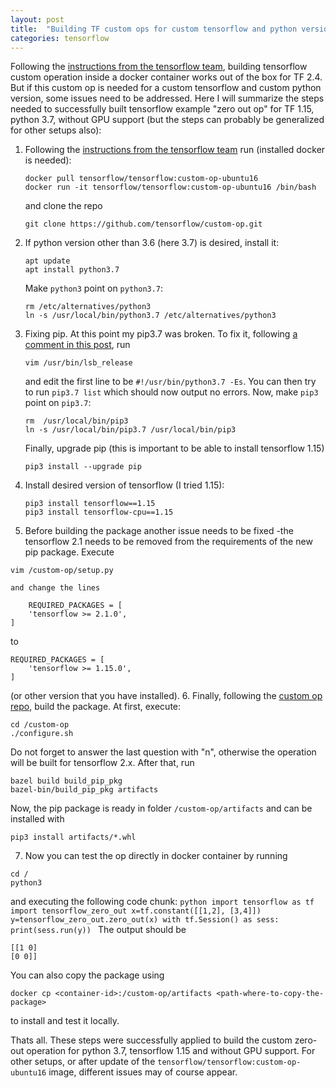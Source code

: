 ```yaml
---
layout: post
title:  "Building TF custom ops for custom tensorflow and python versions"
categories: tensorflow
---
```


Following the [instructions from the tensorflow team][custom-op-repo], building tensorflow custom operation inside a docker container works out of the box for TF 2.4. But if this custom op is needed for a custom tensorflow and custom python version, some issues need to be addressed. Here I will summarize the steps needed to successfully built tensorflow example "zero out op" for TF 1.15, python 3.7, without GPU support (but the steps can probably be generalized for other setups also):
1. Following the [instructions from the tensorflow team][custom-op-repo] run (installed docker is needed):
    ```
    docker pull tensorflow/tensorflow:custom-op-ubuntu16
    docker run -it tensorflow/tensorflow:custom-op-ubuntu16 /bin/bash
    ``` 
    and clone the repo
    ```
    git clone https://github.com/tensorflow/custom-op.git
    ```

2. If python version other than 3.6 (here 3.7) is desired, install it:
   ```
   apt update
   apt install python3.7
   ```
   Make `python3` point on `python3.7`:
   ```
   rm /etc/alternatives/python3
   ln -s /usr/local/bin/python3.7 /etc/alternatives/python3
   ```

3. Fixing pip. At this point my pip3.7 was broken. To fix it, following [a comment in this post](https://stackoverflow.com/questions/44967202/pip-is-showing-error-lsb-release-a-returned-non-zero-exit-status-1/48245920), run 
   ```
   vim /usr/bin/lsb_release
   ```
   and edit the first line to be `#!/usr/bin/python3.7 -Es`. You can then try to run `pip3.7 list` which should now output no errors.
   Now, make `pip3` point on `pip3.7`:
   ```
   rm  /usr/local/bin/pip3
   ln -s /usr/local/bin/pip3.7 /usr/local/bin/pip3
   ```
   Finally, upgrade pip (this is important to be able to install tensorflow 1.15)
   ```
   pip3 install --upgrade pip
   ```

4. Install desired version of tensorflow (I tried 1.15):
   ```
   pip3 install tensorflow==1.15
   pip3 install tensorflow-cpu==1.15
   ``` 
5. Before building the package another issue needs to be fixed -the tensorflow 2.1 needs to be removed from the requirements of the new pip package. Execute
```
vim /custom-op/setup.py
```
    and change the lines
```
    REQUIRED_PACKAGES = [
    'tensorflow >= 2.1.0',
]
```
to 
```
REQUIRED_PACKAGES = [
    'tensorflow >= 1.15.0',
]
```
(or other version that you have installed).
6. Finally, following the [custom op repo][custom-op-repo], build the package. At first, execute:
   ```
   cd /custom-op
   ./configure.sh
   ```
   Do not forget to answer the last question with "n", otherwise the operation will be built for tensorflow 2.x. After that, run 
   ```
   bazel build build_pip_pkg
   bazel-bin/build_pip_pkg artifacts
   ```
   Now, the pip package is ready in folder `/custom-op/artifacts` and can be installed with
   ```
   pip3 install artifacts/*.whl
   ```
 7. Now you can test the op directly in docker container by running 
```
cd /
python3
```
and executing the following code chunk:
    ```python
    import tensorflow as tf
    import tensorflow_zero_out
    x=tf.constant([[1,2], [3,4]])
    y=tensorflow_zero_out.zero_out(x)
    with tf.Session() as sess:
        print(sess.run(y))
    ```
The output should be
```
[[1 0]
[0 0]]
```
You can also copy the package using 
```
docker cp <container-id>:/custom-op/artifacts <path-where-to-copy-the-package>
```
to install and test it locally.

Thats all. These steps were successfully applied to build the custom zero-out operation for python 3.7, tensorflow 1.15 and without GPU support. For other setups, or after update of the `tensorflow/tensorflow:custom-op-ubuntu16` image, different issues may of course appear.

[custom-op-repo]: https://github.com/tensorflow/custom-op
